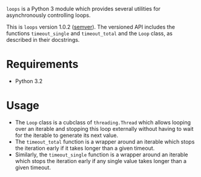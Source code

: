 `loops` is a Python 3 module which provides several utilities for asynchronously controlling loops.

This is `loops` version 1.0.2 ([semver](http://semver.org/)). The versioned API includes the functions `timeout_single` and `timeout_total` and the `Loop` class, as described in their docstrings.

Requirements
============

*   Python 3.2

Usage
=====

*   The `Loop` class is a cubclass of `threading.Thread` which allows looping over an iterable and stopping this loop externally without having to wait for the iterable to generate its next value.
*   The `timeout_total` function is a wrapper around an iterable which stops the iteration early if it takes longer than a given timeout.
*   Similarly, the `timeout_single` function is a wrapper around an iterable which stops the iteration early if any single value takes longer than a given timeout.
